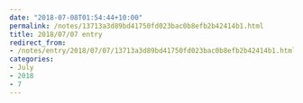 ```yaml
---
date: "2018-07-08T01:54:44+10:00"
permalink: /notes/13713a3d89bd41750fd023bac0b8efb2b42414b1.html
title: 2018/07/07 entry
redirect_from:
- /notes/entry/2018/07/07/13713a3d89bd41750fd023bac0b8efb2b42414b1.html
categories:
- July
- 2018
- 7
---
```

